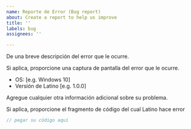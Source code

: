 ```yaml
---
name: Reporte de Error (Bug report)
about: Create a report to help us improve
title: ''
labels: bug
assignees: ''

---
```


<!-- ⚠️⚠️  !No borrar éste encabezado! Plantilla de Reporte-de-Error ⚠️⚠️ -->
<!-- Por favor, buscar antes si éste error ya fue publicado por otro usuario para evitar duplicaciones. -->
<!-- Además, pruebe con la última versión de Latino para asegurar que su problema no fue solucionado ya -->

<!-- Descripción del error-->
De una breve descripción del error que le ocurre.



<!-- Captura de Pantalla -->
Si aplica, proporcione una captura de pantalla del error que le ocurre.

<!-- Información del Ordenador (por favor, complete las siguientes casillas): -->
 - OS: [e.g. Windows 10]
 - Versión de Latino [e.g. 1.0.0]

<!-- Información Adicional -->
Agregue cualquier otra información adicional sobre su problema.

<!-- Código donde el error ocurre -->
Si aplica, proporcione  el fragmento de código del cual Latino hace error

```c
// pegar su código aquí

```
